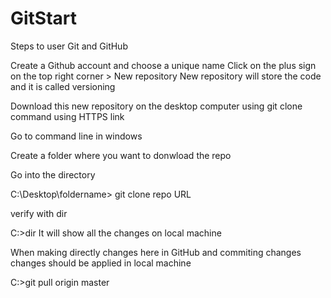 # GitStart
Steps to user Git and GitHub

Create a Github account and choose a unique name
Click on the plus sign on the top right corner > New repository
New repository will store the code and it is called versioning

Download this new repository on the desktop computer using git clone command 
using HTTPS link

Go to command line in windows 

Create a folder where you want to donwload the repo

Go into the directory

C:\Desktop\foldername> git clone repo URL

verify with dir

C:\>dir 
It will show all the changes on local machine 

When making directly changes here in GitHub and commiting changes
changes should be applied in local machine

C:\>git pull origin master





